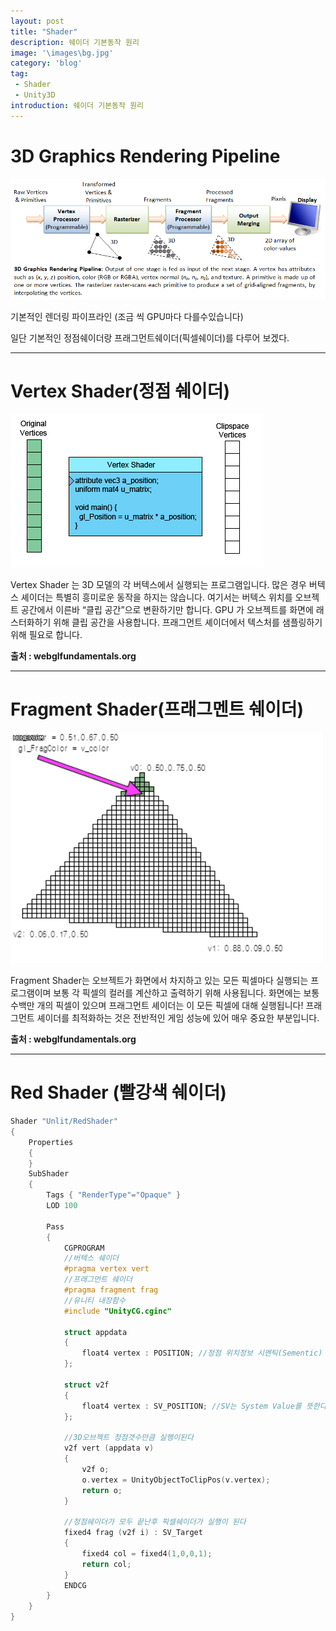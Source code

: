 ```yaml
---
layout: post
title: "Shader"
description: 쉐이더 기본동작 원리
image: '\images\bg.jpg'
category: 'blog'
tag:
 - Shader
 - Unity3D
introduction: 쉐이더 기본동작 원리
---
```


# 3D Graphics Rendering Pipeline

![pipeline](\images\pipeline.png)

기본적인 렌더링 파이프라인 (조금 씩 GPU마다 다를수있습니다)

일단 기본적인 정점쉐이더랑 프래그먼트쉐이더(픽셀쉐이더)를 다루어 보겠다.

------



# Vertex Shader(정점 쉐이더)



![vertex-shader-anim](\images\vertex-shader-anim.gif)

Vertex Shader 는 3D 모델의 각 버텍스에서 실행되는 프로그램입니다. 많은 경우 버텍스 셰이더는 특별히 흥미로운 동작을 하지는 않습니다. 여기서는 버텍스 위치를 오브젝트 공간에서 이른바 “클립 공간”으로 변환하기만 합니다. GPU 가 오브젝트를 화면에 래스터화하기 위해 클립 공간을 사용합니다. 프래그먼트 셰이더에서 텍스처를 샘플링하기 위해 필요로 합니다.

**출처 : webglfundamentals.org**

------



# Fragment Shader(프래그멘트 쉐이더)

![fragmentAnim](\images\fragmentAnim.gif)

Fragment Shader는 오브젝트가 화면에서 차지하고 있는 모든 픽셀마다 실행되는 프로그램이며 보통 각 픽셀의 컬러를 계산하고 출력하기 위해 사용됩니다. 화면에는 보통 수백만 개의 픽셀이 있으며 프래그먼트 셰이더는 이 모든 픽셀에 대해 실행됩니다! 프래그먼트 셰이더를 최적화하는 것은 전반적인 게임 성능에 있어 매우 중요한 부분입니다.

**출처 : webglfundamentals.org**

------



# Red Shader (빨강색 쉐이더)

```c++
Shader "Unlit/RedShader"
{
	Properties
	{	
	}
	SubShader
	{
		Tags { "RenderType"="Opaque" }
		LOD 100

		Pass
		{
			CGPROGRAM
			//버텍스 쉐이더
			#pragma vertex vert
			//프래그먼트 쉐이더
			#pragma fragment frag
			//유니티 내장함수
			#include "UnityCG.cginc"

			struct appdata
			{
				float4 vertex : POSITION; //정점 위치정보 시멘틱(Sementic)
			};

			struct v2f
			{
				float4 vertex : SV_POSITION; //SV는 System Value를 뜻한다
			};
            
			//3D오브젝트 정점갯수만큼 실행이된다
			v2f vert (appdata v)
			{
				v2f o;
				o.vertex = UnityObjectToClipPos(v.vertex);				
				return o;
			}
            
			//정점쉐이더가 모두 끝난후 픽셀쉐이더가 실행이 된다
			fixed4 frag (v2f i) : SV_Target
			{
				fixed4 col = fixed4(1,0,0,1);
				return col;
			}
			ENDCG
		}
	}
}
```